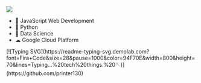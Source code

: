 <div style={{"display":"flex";}}>
  
  <img src="https://res.cloudinary.com/djc1umong/image/upload/v1681967919/ezgif.com-gif-maker_d6uzkc.gif"/>

  - 🥷 JavaScript Web Development
  - 🔭 Python
  - 🥡 Data Science 
  - ☁ Google Cloud Platform
</div>
[![Typing SVG](https://readme-typing-svg.demolab.com?font=Fira+Code&size=28&pause=1000&color=94F70E&width=800&height=70&lines=Typing...%20tech%20things.%20🪡)](https://github.com/printer130)






